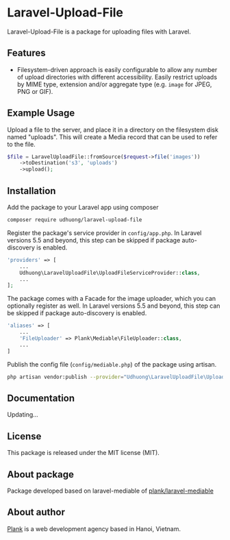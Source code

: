 # Laravel-Upload-File

Laravel-Upload-File is a package for uploading files with Laravel.

## Features

- Filesystem-driven approach is easily configurable to allow any number of upload directories with different accessibility. Easily restrict uploads by MIME type, extension and/or aggregate type (e.g. `image` for JPEG, PNG or GIF).

## Example Usage

Upload a file to the server, and place it in a directory on the filesystem disk named "uploads". This will create a Media record that can be used to refer to the file.

```php
$file = LaravelUploadFile::fromSource($request->file('images'))
	->toDestination('s3', 'uploads')
	->upload();
```

## Installation

Add the package to your Laravel app using composer

```bash
composer require udhuong/laravel-upload-file
```

Register the package's service provider in `config/app.php`. In Laravel versions 5.5 and beyond, this step can be skipped if package auto-discovery is enabled.

```php
'providers' => [
    ...
    Udhuong\LaravelUploadFile\UploadFileServiceProvider::class,
    ...
];
```

The package comes with a Facade for the image uploader, which you can optionally register as well. In Laravel versions 5.5 and beyond, this step can be skipped if package auto-discovery is enabled.

```php
'aliases' => [
	...
    'FileUploader' => Plank\Mediable\FileUploader::class,
    ...
]
```

Publish the config file (`config/mediable.php`) of the package using artisan.

```bash
php artisan vendor:publish --provider="Udhuong\LaravelUploadFile\UploadFileServiceProvider"
```

## Documentation

Updating...

## License

This package is released under the MIT license (MIT).

## About package

Package developed based on laravel-mediable of [plank/laravel-mediable](https://github.com/plank/laravel-mediable)

## About author

[Plank](http://ungdinhhuong.com) is a web development agency based in Hanoi, Vietnam.

